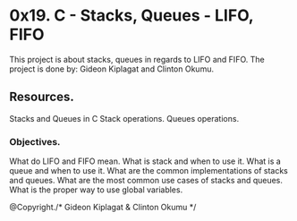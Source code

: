 # 0x19. C - Stacks, Queues - LIFO, FIFO

This project is about stacks, queues in regards to LIFO and FIFO.
The project is done by: Gideon Kiplagat and Clinton Okumu.

## Resources.
Stacks and Queues in C
Stack operations.
Queues operations.

### Objectives.
What do LIFO and FIFO mean.
What is stack and when to use it.
What is a queue and when to use it.
What are the common implementations of stacks and queues.
What are the most common use cases of stacks and queues.
What is the proper way to use global variables.

@Copyright./* Gideon Kiplagat & Clinton Okumu */
